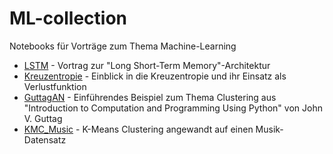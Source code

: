 # ML-collection
Notebooks für Vorträge zum Thema Machine-Learning

- [LSTM](https://github.com/JulianEichen/ML-collection/blob/main/notebooks/LSTM/LSTM.ipynb) - Vortrag zur "Long Short-Term Memory"-Architektur
- [Kreuzentropie](https://github.com/JulianEichen/ML-collection/blob/main/notebooks/Kreuzentropie.ipynb) - Einblick in die Kreuzentropie und ihr Einsatz als Verlustfunktion
- [GuttagAN](https://github.com/JulianEichen/ML-collection/blob/main/notebooks/Clustering/GuttagAn.ipynb) - Einführendes Beispiel zum Thema Clustering aus "Introduction to Computation and Programming Using Python" von John V. Guttag
- [KMC_Music](https://github.com/JulianEichen/ML-collection/blob/main/notebooks/Clustering/KMC_Music.ipynb) - K-Means Clustering angewandt auf einen Musik-Datensatz

